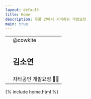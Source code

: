 ```yaml
---
layout: default
title: Home
description: 우물 안에서 서식하는 개발요정
main: true
---
```


<div class="intro-animation">
    <section class="explanation">
        <table>
            <tr>
                <td rowspan='3'></td>
                <td><span class="primary">@cowkite</span></td>
            </tr>
            <tr>
                <td><h1 class="intro">김소연</h1></td>
            </tr>
            <tr>
                <td>자타공인 개발요정 <span class="label-emoji">🧚‍♀️</span></td>
            </tr>
        </table>
    </section>
</div>

{% include home.html %}
